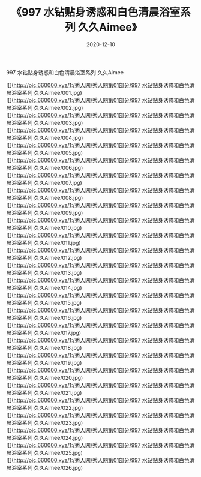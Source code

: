 ﻿---
layout: post
title:  《997 水钻贴身诱惑和白色清晨浴室系列 久久Aimee》
date:   2020-12-10
img: http://pic.660000.xyz/1:/秀人网/秀人网第01部分/997 水钻贴身诱惑和白色清晨浴室系列 久久Aimee/000.jpg
categories: [美女, 清纯, 唯美]
---

997 水钻贴身诱惑和白色清晨浴室系列 久久Aimee

  ![](http://pic.660000.xyz/1:/秀人网/秀人网第01部分/997 水钻贴身诱惑和白色清晨浴室系列 久久Aimee/001.jpg) <br> ![](http://pic.660000.xyz/1:/秀人网/秀人网第01部分/997 水钻贴身诱惑和白色清晨浴室系列 久久Aimee/002.jpg) <br> ![](http://pic.660000.xyz/1:/秀人网/秀人网第01部分/997 水钻贴身诱惑和白色清晨浴室系列 久久Aimee/003.jpg) <br> ![](http://pic.660000.xyz/1:/秀人网/秀人网第01部分/997 水钻贴身诱惑和白色清晨浴室系列 久久Aimee/004.jpg) <br> ![](http://pic.660000.xyz/1:/秀人网/秀人网第01部分/997 水钻贴身诱惑和白色清晨浴室系列 久久Aimee/005.jpg) <br> ![](http://pic.660000.xyz/1:/秀人网/秀人网第01部分/997 水钻贴身诱惑和白色清晨浴室系列 久久Aimee/006.jpg) <br> ![](http://pic.660000.xyz/1:/秀人网/秀人网第01部分/997 水钻贴身诱惑和白色清晨浴室系列 久久Aimee/007.jpg) <br> ![](http://pic.660000.xyz/1:/秀人网/秀人网第01部分/997 水钻贴身诱惑和白色清晨浴室系列 久久Aimee/008.jpg) <br> ![](http://pic.660000.xyz/1:/秀人网/秀人网第01部分/997 水钻贴身诱惑和白色清晨浴室系列 久久Aimee/009.jpg) <br> ![](http://pic.660000.xyz/1:/秀人网/秀人网第01部分/997 水钻贴身诱惑和白色清晨浴室系列 久久Aimee/010.jpg) <br> ![](http://pic.660000.xyz/1:/秀人网/秀人网第01部分/997 水钻贴身诱惑和白色清晨浴室系列 久久Aimee/011.jpg) <br> ![](http://pic.660000.xyz/1:/秀人网/秀人网第01部分/997 水钻贴身诱惑和白色清晨浴室系列 久久Aimee/012.jpg) <br> ![](http://pic.660000.xyz/1:/秀人网/秀人网第01部分/997 水钻贴身诱惑和白色清晨浴室系列 久久Aimee/013.jpg) <br> ![](http://pic.660000.xyz/1:/秀人网/秀人网第01部分/997 水钻贴身诱惑和白色清晨浴室系列 久久Aimee/014.jpg) <br> ![](http://pic.660000.xyz/1:/秀人网/秀人网第01部分/997 水钻贴身诱惑和白色清晨浴室系列 久久Aimee/015.jpg) <br> ![](http://pic.660000.xyz/1:/秀人网/秀人网第01部分/997 水钻贴身诱惑和白色清晨浴室系列 久久Aimee/016.jpg) <br> ![](http://pic.660000.xyz/1:/秀人网/秀人网第01部分/997 水钻贴身诱惑和白色清晨浴室系列 久久Aimee/017.jpg) <br> ![](http://pic.660000.xyz/1:/秀人网/秀人网第01部分/997 水钻贴身诱惑和白色清晨浴室系列 久久Aimee/018.jpg) <br> ![](http://pic.660000.xyz/1:/秀人网/秀人网第01部分/997 水钻贴身诱惑和白色清晨浴室系列 久久Aimee/019.jpg) <br> ![](http://pic.660000.xyz/1:/秀人网/秀人网第01部分/997 水钻贴身诱惑和白色清晨浴室系列 久久Aimee/020.jpg) <br> ![](http://pic.660000.xyz/1:/秀人网/秀人网第01部分/997 水钻贴身诱惑和白色清晨浴室系列 久久Aimee/021.jpg) <br> ![](http://pic.660000.xyz/1:/秀人网/秀人网第01部分/997 水钻贴身诱惑和白色清晨浴室系列 久久Aimee/022.jpg) <br> ![](http://pic.660000.xyz/1:/秀人网/秀人网第01部分/997 水钻贴身诱惑和白色清晨浴室系列 久久Aimee/023.jpg) <br> ![](http://pic.660000.xyz/1:/秀人网/秀人网第01部分/997 水钻贴身诱惑和白色清晨浴室系列 久久Aimee/024.jpg) <br> ![](http://pic.660000.xyz/1:/秀人网/秀人网第01部分/997 水钻贴身诱惑和白色清晨浴室系列 久久Aimee/025.jpg) <br> ![](http://pic.660000.xyz/1:/秀人网/秀人网第01部分/997 水钻贴身诱惑和白色清晨浴室系列 久久Aimee/026.jpg) <br>